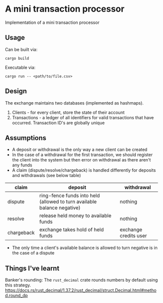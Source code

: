# A mini transaction processor

Implementation of a mini transaction processor

## Usage

Can be built via:

```shell
cargo build
```

Executable via:

```shell
cargo run -- <path/to/file.csv>
```

## Design

The exchange maintains two databases (implemented as hashmaps).

1. Clients - for every client, store the state of their account
2. Transactions - a ledger of all identifiers for valid transactions that have occurred. Transaction ID's are globally unique

## Assumptions

- A deposit or withdrawal is the only way a new client can be created
- In the case of a withdrawal for the first transaction, we should register the client into the system but then error on withdrawal as there aren't any funds
- A claim (dispute/resolve/chargeback) is handled differently for deposits and withdrawals (see below table)

| claim      | deposit                                                                 | withdrawal            |
| ---------- | ----------------------------------------------------------------------- | --------------------- |
| dispute    | ring-fence funds into held (allowed to turn available balance negative) | nothing               |
| resolve    | release held money to available funds                                   | nothing               |
| chargeback | exchange takes hold of held funds                                       | exchange credits user |

- The only time a client's available balance is allowed to turn negative is in the case of a dispute

## Things I've learnt

Banker's rounding: The `rust_decimal` crate rounds numbers by default using this strategy. https://docs.rs/rust_decimal/1.37.2/rust_decimal/struct.Decimal.html#method.round_dp
